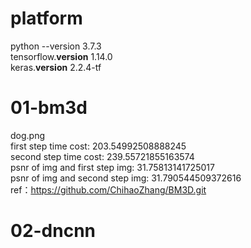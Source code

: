 # platform
python --version 3.7.3  
tensorflow.__version__ 1.14.0  
keras.__version__ 2.2.4-tf  
# 01-bm3d
dog.png  
first step time cost: 203.54992508888245  
second step time cost: 239.55721855163574  
psnr of img and first step img: 31.75813141725017  
psnr of img and second step img: 31.790544509372616  
ref：https://github.com/ChihaoZhang/BM3D.git
# 02-dncnn
